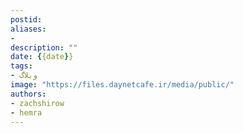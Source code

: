 ```yaml
---
postid: 
aliases: 
- 
description: ""
date: {{date}}
tags: 
- وبلاگ
image: "https://files.daynetcafe.ir/media/public/"
authors: 
- zachshirow
- hemra
---
```

